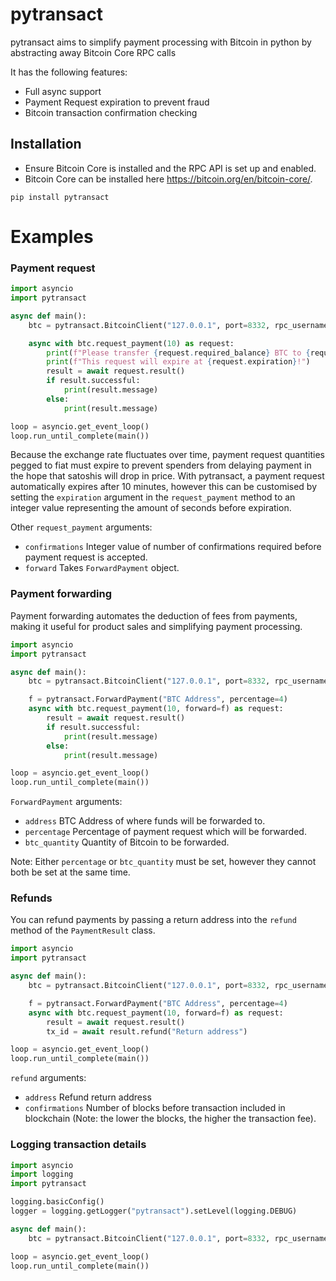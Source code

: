 # pytransact
pytransact aims to simplify payment processing with Bitcoin in python by abstracting away Bitcoin Core RPC calls

It has the following features:

- Full async support
- Payment Request expiration to prevent fraud
- Bitcoin transaction confirmation checking

## Installation

- Ensure Bitcoin Core is installed and the RPC API is set up and enabled.
- Bitcoin Core can be installed here https://bitcoin.org/en/bitcoin-core/.

```
pip install pytransact
```

# Examples

### Payment request

```python
import asyncio
import pytransact

async def main():
    btc = pytransact.BitcoinClient("127.0.0.1", port=8332, rpc_username=username, rpc_password=password)

    async with btc.request_payment(10) as request:
        print(f"Please transfer {request.required_balance} BTC to {request.address}.")
        print(f"This request will expire at {request.expiration}!")
        result = await request.result()
        if result.successful:
            print(result.message)
        else:
            print(result.message)

loop = asyncio.get_event_loop()
loop.run_until_complete(main())
```

Because the exchange rate fluctuates over time, payment request quantities pegged to fiat must expire to prevent spenders from delaying payment in the hope that satoshis will drop in price. With pytransact, a payment request automatically expires after 10 minutes, however this can be customised by setting the `expiration` argument in the `request_payment` method to an integer value representing the amount of seconds before expiration.

Other `request_payment` arguments:
- `confirmations` Integer value of number of confirmations required before payment request is accepted.
- `forward` Takes `ForwardPayment` object.

### Payment forwarding

Payment forwarding automates the deduction of fees from payments, making it useful for product sales and simplifying payment processing.

```python
import asyncio
import pytransact

async def main():
    btc = pytransact.BitcoinClient("127.0.0.1", port=8332, rpc_username=username, rpc_password=password)

    f = pytransact.ForwardPayment("BTC Address", percentage=4)
    async with btc.request_payment(10, forward=f) as request:
        result = await request.result()
        if result.successful:
            print(result.message)
        else:
            print(result.message)

loop = asyncio.get_event_loop()
loop.run_until_complete(main())
```
`ForwardPayment` arguments:
- `address` BTC Address of where funds will be forwarded to.
- `percentage` Percentage of payment request which will be forwarded.
- `btc_quantity` Quantity of Bitcoin to be forwarded.

Note: Either `percentage` or `btc_quantity` must be set, however they cannot both be set at the same time.

### Refunds

You can refund payments by passing a return address into the `refund` method of the `PaymentResult` class.
```python
import asyncio
import pytransact

async def main():
    btc = pytransact.BitcoinClient("127.0.0.1", port=8332, rpc_username=username, rpc_password=password)

    f = pytransact.ForwardPayment("BTC Address", percentage=4)
    async with btc.request_payment(10, forward=f) as request:
        result = await request.result()
        tx_id = await result.refund("Return address")

loop = asyncio.get_event_loop()
loop.run_until_complete(main())
```
`refund` arguments:
- `address` Refund return address
- `confirmations` Number of blocks before transaction included in blockchain (Note: the lower the blocks, the higher the transaction fee).

### Logging transaction details

```python
import asyncio
import logging
import pytransact

logging.basicConfig()
logger = logging.getLogger("pytransact").setLevel(logging.DEBUG)

async def main():
    btc = pytransact.BitcoinClient("127.0.0.1", port=8332, rpc_username=username, rpc_password=password)

loop = asyncio.get_event_loop()
loop.run_until_complete(main())
```
